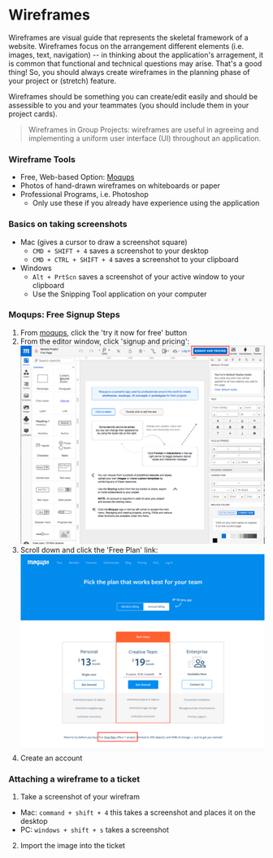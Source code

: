 # Wireframes

Wireframes are visual guide that represents the skeletal framework of a website. Wireframes focus on the arrangement different elements (i.e. images, text, navigation) -- in thinking about the application's arragement, it is common that functional and technical questions may arise. That's a good thing! So, you should always create wireframes in the planning phase of your project or (stretch) feature.

Wireframes should be something you can create/edit easily and should be assessible to you and your teammates (you should include them in your project cards).

> Wireframes in Group Projects: wireframes are useful in agreeing and implementing a uniform user interface (UI) throughout an application.

### Wireframe Tools
- Free, Web-based Option: [Moqups](https://moqups.com/)
- Photos of hand-drawn wireframes on whiteboards or paper
- Professional Programs, i.e. Photoshop
  - Only use these if you already have experience using the application

### Basics on taking screenshots
- Mac (gives a cursor to draw a screenshot square)
  - `CMD + SHIFT + 4` saves a screenshot to your desktop
  - `CMD + CTRL + SHIFT + 4` saves a screenshot to your clipboard
- Windows
  - `Alt + PrtScn` saves a screenshot of your active window to your clipboard
  - Use the Snipping Tool application on your computer

### Moqups: Free Signup Steps

1. From [moqups](https://moqups.com/), click the 'try it now for free' button
1. From the editor window, click 'signup and pricing':
![Signup Step 1](../images/signup1.png)
1. Scroll down and click the 'Free Plan' link:
![Signup Step 2](../images/signup2.png)
1. Create an account

### Attaching a wireframe to a ticket
1. Take a screenshot of your wirefram
- Mac:  `command + shift + 4` this takes a screenshot and places it on the desktop
- PC: `windows + shift + s` takes a screenshot
2.  Import the image into the ticket
